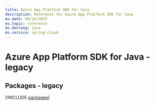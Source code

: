 ```yaml
---
title: Azure App Platform SDK for Java
description: Reference for Azure App Platform SDK for Java
ms.date: 09/16/2025
ms.topic: reference
ms.devlang: java
ms.service: spring-cloud
---
```

# Azure App Platform SDK for Java - legacy
## Packages - legacy
[!INCLUDE [packages](app-platform-index.md)]